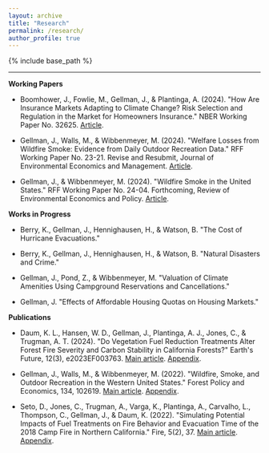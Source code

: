 ```yaml
---
layout: archive
title: "Research"
permalink: /research/
author_profile: true
---
```


{% include base_path %}

------

**Working Papers**
* Boomhower, J., Fowlie, M., Gellman, J., & Plantinga, A. (2024). "How Are Insurance Markets Adapting to Climate Change? Risk Selection and Regulation in the Market for Homeowners Insurance." NBER Working Paper No. 32625. [Article](https://jacobgellman.github.io/files/boomhower_et_al_2024-insurance_markets_climate_change_risk.pdf).

* Gellman, J., Walls, M., & Wibbenmeyer, M. (2024). "Welfare Losses from Wildfire Smoke: Evidence from Daily Outdoor Recreation Data." RFF Working Paper No. 23-21. Revise and Resubmit, Journal of Environmental Economics and Management. [Article](https://jacobgellman.github.io/files/gellman_et_al_2024-welfare_losses_wildfire_smoke_recreation.pdf).

* Gellman, J., & Wibbenmeyer, M. (2024). "Wildfire Smoke in the United States." RFF Working Paper No. 24-04. Forthcoming, Review of Environmental Economics and Policy. [Article](https://jacobgellman.github.io/files/gellman_wibbenmeyer_2024-wildfire_smoke_in_united_states.pdf). 

**Works in Progress**
* Berry, K., Gellman, J., Hennighausen, H., & Watson, B. "The Cost of Hurricane Evacuations."

* Berry, K., Gellman, J., Hennighausen, H., & Watson, B. "Natural Disasters and Crime."

* Gellman, J., Pond, Z., & Wibbenmeyer, M. "Valuation of Climate Amenities Using Campground Reservations and Cancellations."

* Gellman, J. "Effects of Affordable Housing Quotas on Housing Markets."

**Publications**
* Daum, K. L., Hansen, W. D., Gellman, J., Plantinga, A. J., Jones, C., & Trugman, A. T. (2024). "Do Vegetation Fuel Reduction Treatments Alter Forest Fire Severity and Carbon Stability in California Forests?" Earth's Future, 12(3), e2023EF003763. [Main article](https://jacobgellman.github.io/files/daum_et_al_2024-vegetation_treatments_carbon_fire.pdf). [Appendix](https://jacobgellman.github.io/files/daum_et_al_2024-vegetation_treatments_carbon_fire_appendix.pdf). 

* Gellman, J., Walls, M., & Wibbenmeyer, M. (2022). "Wildfire, Smoke, and Outdoor Recreation in the Western United States." Forest Policy and Economics, 134, 102619. [Main article](https://jacobgellman.github.io/files/gellman_et_al_2022-wildfire_smoke_recreation.pdf). [Appendix](https://jacobgellman.github.io/files/gellman_et_al_2022-wildfire_smoke_recreation_appendix.pdf). 

* Seto, D., Jones, C., Trugman, A., Varga, K., Plantinga, A., Carvalho, L., Thompson, C., Gellman, J., & Daum, K. (2022). "Simulating Potential Impacts of Fuel Treatments on Fire Behavior and Evacuation Time of the 2018 Camp Fire in Northern California." Fire, 5(2), 37. [Main article](https://jacobgellman.github.io/files/seto_et_al_2022-fuel_treatments_camp_fire.pdf). [Appendix](https://jacobgellman.github.io/files/seto_et_al_2022-fuel_treatments_camp_fire_appendix.pdf).

